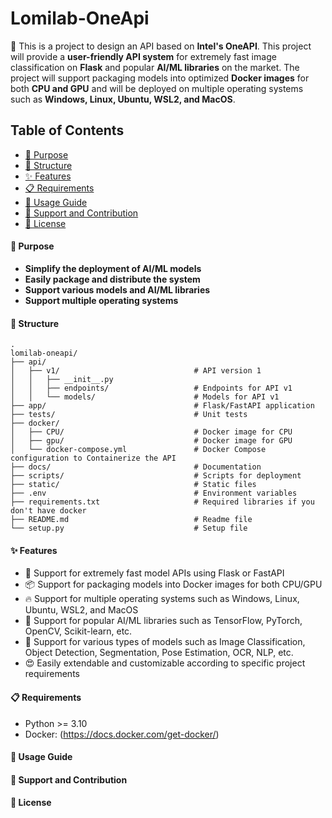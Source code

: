# Lomilab-OneApi
💪 This is a project to design an API based on **Intel's OneAPI**. This project will provide a **user-friendly API system** for extremely fast image classification on **Flask** and popular **AI/ML libraries** on the market. The project will support packaging models into optimized **Docker images** for both **CPU and GPU** and will be deployed on multiple operating systems such as **Windows, Linux, Ubuntu, WSL2, and MacOS**.

## Table of Contents
 - [🎯 Purpose](#purpose)
 - [📂 Structure](#structure)
 - [✨ Features](#features)
 - [📋 Requirements](#requirements)
 - [📖 Usage Guide](#usage-guide)
 - [🤝 Support and Contribution](#support-and-contribution)
 - [📜 License](#license)

#### 🎯 Purpose
- **Simplify the deployment of AI/ML models**
- **Easily package and distribute the system**
- **Support various models and AI/ML libraries**
- **Support multiple operating systems**

#### 📂 Structure
    .
    lomilab-oneapi/
    ├── api/
    │   ├── v1/                              # API version 1
    │   │   ├── __init__.py
    │   │   ├── endpoints/                   # Endpoints for API v1
    │   │   └── models/                      # Models for API v1
    ├── app/                                 # Flask/FastAPI application                            
    ├── tests/                               # Unit tests
    ├── docker/
    │   ├── CPU/                             # Docker image for CPU
    │   ├── gpu/                             # Docker image for GPU                 
    │   └── docker-compose.yml               # Docker Compose configuration to Containerize the API
    ├── docs/                                # Documentation
    ├── scripts/                             # Scripts for deployment
    ├── static/                              # Static files
    ├── .env                                 # Environment variables
    ├── requirements.txt                     # Required libraries if you don't have docker
    ├── README.md                            # Readme file
    └── setup.py                             # Setup file


#### ✨ Features
- 🚀  Support for extremely fast model APIs using Flask or FastAPI
- 📦  Support for packaging models into Docker images for both CPU/GPU
- 🔥  Support for multiple operating systems such as Windows, Linux, Ubuntu, WSL2, and MacOS
- 🌈  Support for popular AI/ML libraries such as TensorFlow, PyTorch, OpenCV, Scikit-learn, etc.
- 🎉  Support for various types of models such as Image Classification, Object Detection, Segmentation, Pose Estimation, OCR, NLP, etc.
- 😍  Easily extendable and customizable according to specific project requirements

#### 📋 Requirements
- Python >= 3.10
- Docker: (https://docs.docker.com/get-docker/)

#### 📖 Usage Guide

#### 🤝 Support and Contribution

#### 📜 License

